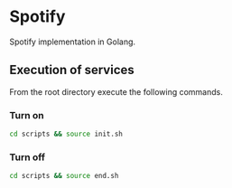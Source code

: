 # Spotify

Spotify implementation in Golang.

## Execution of services

From the root directory execute the following commands.

### Turn on

```bash
cd scripts && source init.sh
```

### Turn off

```bash
cd scripts && source end.sh
```
